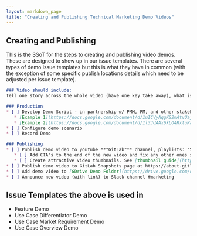 ```yaml
---
layout: markdown_page
title: "Creating and Publishing Technical Marketing Demo Videos"
---
```


## Creating and Publishing 

This is the SSoT for the steps to creating and publishing video demos. These are designed to show up in our issue templates. There are several types of demo issue templates but this is what they have in common (with the exception of some specific publish locations details which need to be adjusted per issue template).

```markdown
### Video should include:
Tell one story across the whole video (have one key take away), what is being shown, why it matters to the audience, show it in action.

### Production
* [ ] Develop Demo Script - in partnership w/ PMM, PM, and other stakeholders
   * [Example 1](https://docs.google.com/document/d/1uICVyAqgKS2mAtvUaj4FZH0kUpeRO7v3qMV1f7YPDeg/edit?usp=sharing) 
   * [Example 2](https://docs.google.com/document/d/1l3JUAAx6kLO4RxtuKapH5-eX_recVBDtGxIV5yj24KQ/edit) encourage collaboration.
* [ ] Configure demo scenario
* [ ] Record Demo

### Publishing
* [ ] Publish demo video to youtube **"GitLab"** channel, playlists: "Snapshots".
   * [ ] Add CTA's to the end of the new video and fix any other ones so the chain stays intact. See [adding CTA's to Learn videos](/handbook/marketing/brand-and-product-marketing/product-and-solution-marketing/technical-marketing/howto/add-ctas-to-learn-videos.html) for more details.
   * [ ] Create attractive video thumbnails. See [thumbnail guide](https://louisem.com/198803/how-to-youtube-thumbnails) for more details.
* [ ] Publish demo video to GitLab Snapshots page at https://about.gitlab.com/learn/. 
* [ ] Add demo video to [GDrive Demo Folder](https://drive.google.com/drive/u/0/folders/1AWGh_v8Gn26RYhPYmc4jWor-RgqvngRZ) in the appropriate folder.
* [ ] Announce new video (with link) to Slack channel #marketing
```

## Issue Templates the above is used in

* Feature Demo
* Use Case Differentiator Demo
* Use Case Market Requirement Demo
* Use Case Overview Demo
